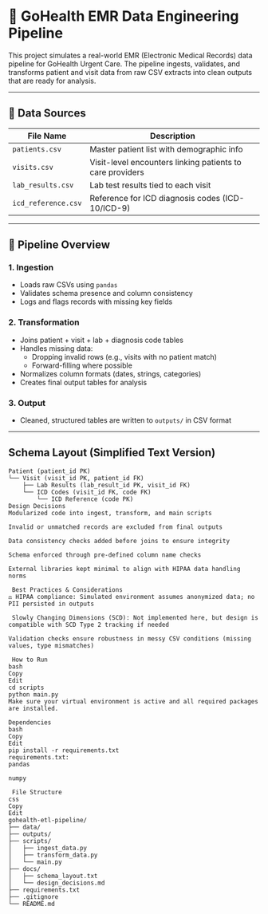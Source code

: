 # 🏥 GoHealth EMR Data Engineering Pipeline

This project simulates a real-world EMR (Electronic Medical Records) data pipeline for GoHealth Urgent Care. The pipeline ingests, validates, and transforms patient and visit data from raw CSV extracts into clean outputs that are ready for analysis.

---

## 📁 Data Sources

| File Name        | Description                                                  |
|------------------|--------------------------------------------------------------|
| `patients.csv`   | Master patient list with demographic info                    |
| `visits.csv`     | Visit-level encounters linking patients to care providers    |
| `lab_results.csv`| Lab test results tied to each visit                          |
| `icd_reference.csv` | Reference for ICD diagnosis codes (ICD-10/ICD-9)         |

---

## 🔁 Pipeline Overview

### 1. Ingestion
- Loads raw CSVs using `pandas`
- Validates schema presence and column consistency
- Logs and flags records with missing key fields

### 2. Transformation
- Joins patient + visit + lab + diagnosis code tables
- Handles missing data:
  - Dropping invalid rows (e.g., visits with no patient match)
  - Forward-filling where possible
- Normalizes column formats (dates, strings, categories)
- Creates final output tables for analysis

### 3. Output
- Cleaned, structured tables are written to `outputs/` in CSV format

---

## Schema Layout (Simplified Text Version)

```plaintext
Patient (patient_id PK)
└── Visit (visit_id PK, patient_id FK)
    ├── Lab Results (lab_result_id PK, visit_id FK)
    └── ICD Codes (visit_id FK, code FK)
        └── ICD Reference (code PK)
Design Decisions
Modularized code into ingest, transform, and main scripts

Invalid or unmatched records are excluded from final outputs

Data consistency checks added before joins to ensure integrity

Schema enforced through pre-defined column name checks

External libraries kept minimal to align with HIPAA data handling norms

 Best Practices & Considerations
⚖ HIPAA compliance: Simulated environment assumes anonymized data; no PII persisted in outputs

 Slowly Changing Dimensions (SCD): Not implemented here, but design is compatible with SCD Type 2 tracking if needed

Validation checks ensure robustness in messy CSV conditions (missing values, type mismatches)

 How to Run
bash
Copy
Edit
cd scripts
python main.py
Make sure your virtual environment is active and all required packages are installed.

Dependencies
bash
Copy
Edit
pip install -r requirements.txt
requirements.txt:
pandas

numpy

 File Structure
css
Copy
Edit
gohealth-etl-pipeline/
├── data/
├── outputs/
├── scripts/
│   ├── ingest_data.py
│   ├── transform_data.py
│   └── main.py
├── docs/
│   ├── schema_layout.txt
│   └── design_decisions.md
├── requirements.txt
├── .gitignore
└── README.md

